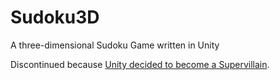 # Sudoku3D
A three-dimensional Sudoku Game written in Unity

Discontinued because [Unity decided to become a Supervillain](https://unity.com/pricing-updates).
